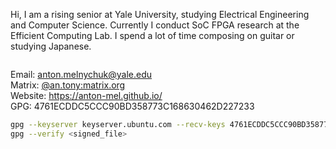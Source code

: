 Hi, I am a rising senior at Yale University, studying Electrical Engineering and Computer Science. Currently I conduct SoC FPGA research at the Efficient Computing Lab. I spend a lot of time composing on guitar or studying Japanese.

<img src="https://komarev.com/ghpvc/?username=anton-mel&style=flat-square&color=blue" alt=""/></img>

Email: anton.melnychuk@yale.edu <br>
Matrix: [@an.tony:matrix.org](https://matrix.to/#/@an.tony:matrix.org) <br>
Website: https://anton-mel.github.io/ <br>
GPG: 4761ECDDC5CCC90BD358773C168630462D227233

```bash
gpg --keyserver keyserver.ubuntu.com --recv-keys 4761ECDDC5CCC90BD358773C168630462D227233
gpg --verify <signed_file>
